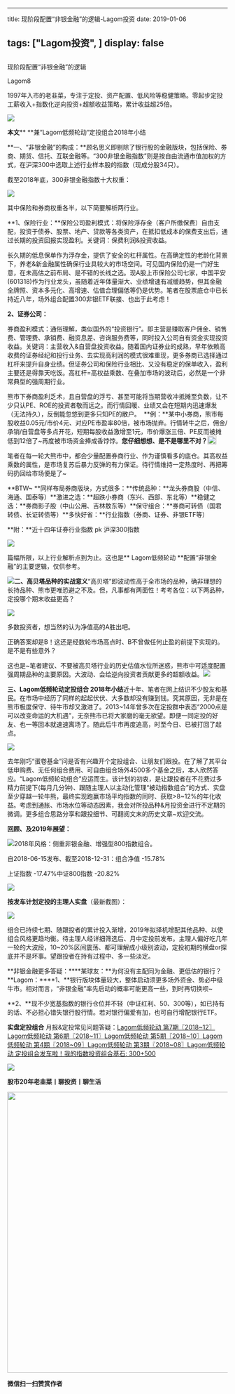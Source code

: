 
---
title:   现阶段配置“非银金融”的逻辑-Lagom投资
date: 2019-01-06

tags: ["Lagom投资", ]
display: false
---


## 



现阶段配置“非银金融”的逻辑




Lagom8




1997年入市的老韭菜，专注于定投、资产配置、低风险等稳健策略。零起步定投工薪收入+指数化逆向投资+超额收益策略，累计收益超25倍。


<img src="https://mmbiz.qpic.cn/mmbiz_png/ZB4WjgjLjJW3KtDibicU3BB1HNQ9lDS2M5oGRnchkNPRzYsc0Ua6CIu7rZH3vAficcBEPYHU9ZTPqkic1sicT8CaxQQ/640?wx_fmt=png" data-type="png" class="" data-ratio="0.05776173285198556" data-w="554"/>

**本文****&nbsp;**兼“Lagom低频轮动“定投组合2018年小结

**一、“非银金融”的构成：**顾名思义即剔除了银行股的金融版块，包括保险、券商、期货、信托、互联金融等。“300非银金融指数”则是按自由流通市值加权的方式，在沪深300中选取上述行业样本股的指数（现成分股34只）。



截至2018年底，300非银金融指数十大权重：

<img class="" data-copyright="0" data-ratio="0.578125" data-s="300,640" src="https://mmbiz.qpic.cn/mmbiz_png/ZB4WjgjLjJXsSYib9sZJARdOmgkd6gF4YUjJ6NH8j8pAX8BsCqBwE0u2hylwkjuicdlkVZuUzCxzCWpoXfSlmX7A/640?wx_fmt=png" data-type="png" data-w="512" style=""/>

其中保险和券商权重各半，以下简要解析两行业。



**1、保险行业：**保险公司盈利模式：将保险浮存金（客户所缴保费）自由支配，投资于债券、股票、地产、贷款等各类资产，在抵扣低成本的保费支出后，通过长期的投资回报实现盈利。关键词：保费利润&amp;投资收益。

长久期的低息保单作为浮存金，提供了安全的杠杆属性。在高确定性的老龄化背景下，养老&amp;新金融属性确保行业具较大的市场空间。可见国内保险仍是一门好生意，在未高估之前布局、是不错的长线之选。现A股上市保险公司七家，中国平安(601318)作为行业龙头，虽随着近年体量渐大、业绩增速有减缓趋势，但其金融全牌照、资本多元化、高增速、估值合理偏低等仍是优势。笔者在股票底仓中已长持近八年，场外组合配置300非银ETF联接、也出于此考虑！



**2、证券公司：**

券商盈利模式：通俗理解，类似国外的“投资银行”。即主营是赚取客户佣金、销售费、管理费、承销费、融资息差、咨询服务费等，同时投入公司自有资金实现投资收益。关键词：主营收入&amp;自营盘投资收益。随着国内证券业的成熟，早年依赖高收费的证券经纪和投行业务、去实现高利润的模式很难重现，更多券商已选择通过杠杆来提升自身业绩。但证券公司和保险行业相比、又没有稳定的保单收入，盈利主要还是得靠天吃饭。高杠杆=高权益乘数、在叠加市场的波动后，必然是一个非常典型的强周期行业。

熊市下券商盈利乏术，且自营盘的浮亏、甚至可能将当期营收冲抵摊至负数，让不少只认PE、ROE的投资者敬而远之。而行情回暖、业绩又会在短期内迅速爆发（无法持久），反倒能忽悠到更多只知PE的散户。&nbsp;&nbsp;**例：**某中小券商，熊市每股收益0.05元/市价4元、对应PE市盈率80倍，被市场抛弃。行情转牛之后，佣金/承销/自营盘等多点开花，短期每股收益激增至1元，市价爆涨三倍、PE反而被摊低到12倍了~再度被市场资金捧成香饽饽。**您仔细想想、是不是哪里不对？**<img src="https://res.wx.qq.com/mpres/htmledition/images/icon/common/emotion_panel/smiley/smiley_4.png" data-ratio="1" data-w="20" style="display:inline-block;width:20px;vertical-align:text-bottom;"/>

笔者在每一轮大熊市中，都会少量配置券商行业、作为谨慎看多的底仓。其高权益乘数的属性，是市场复苏后暴力反弹的有力保证。待行情维持一定热度时、再把筹码扔回给市场便是了~&nbsp;



**BTW~ **同样布局券商版块，方式很多：**传统品种：**龙头券商股（中信、海通、国泰等）**激进之选：**超跌小券商（东兴、西部、东北等）**稳健之选：**券商影子股（中山公用、吉林敖东等）**保守组合：**券商可转债（国君转债、长证转债等）**多快好省：**行业指数（券商、证券、非银ETF等）



**附：**近十四年证券行业指数 pk 沪深300指数

<img class="" data-copyright="0" data-ratio="0.6137123745819398" data-s="300,640" src="https://mmbiz.qpic.cn/mmbiz_png/ZB4WjgjLjJXsSYib9sZJARdOmgkd6gF4Y6M3baDGKMf9KAkEJWmbFwu4kRJQa87BxpeicCDdSQMYQAA1eEt0W5pw/640?wx_fmt=png" data-type="png" data-w="598" style=""/>

篇幅所限，以上行业解析点到为止。这也是** Lagom低频轮动 **配置“非银金融”的主要逻辑，仅供参考。

<img src="https://mmbiz.qpic.cn/mmbiz_png/ZB4WjgjLjJW3KtDibicU3BB1HNQ9lDS2M5oGRnchkNPRzYsc0Ua6CIu7rZH3vAficcBEPYHU9ZTPqkic1sicT8CaxQQ/640?wx_fmt=png" data-type="png" class="" data-ratio="0.05776173285198556" data-w="554" style="white-space: normal;"/>**二、高贝塔品种的实战意义**“高贝塔”即波动性高于全市场的品种，确非理想的长持品种、熊市更唯恐避之不及。但，凡事都有两面性！考考各位：以下两品种，定投哪个期末收益更高？

<img class="" data-copyright="0" data-ratio="0.5802047781569966" data-s="300,640" src="https://mmbiz.qpic.cn/mmbiz_png/ZB4WjgjLjJXv220VsicyjqzuWavRbibribjybMCLD5o6rHm26r0qiaP3ibCoDruz5mraweibD58kK0KL7IfC7rEe3TmA/640?wx_fmt=png" data-type="png" data-w="586" style=""/>

多数投资者，想当然的认为净值高的A胜出吧。

正确答案却是B！这还是经数轮市场高点时、B不曾做任何止盈的前提下实现的。是不是有些意外？

这也是~笔者建议、不要被高贝塔行业的历史估值水位所迷惑，熊市中可适度配置强周期品种的主要原因。大波动、会给逆向投资者贡献更多的超额收益。<img src="https://mmbiz.qpic.cn/mmbiz_png/ZB4WjgjLjJW3KtDibicU3BB1HNQ9lDS2M5oGRnchkNPRzYsc0Ua6CIu7rZH3vAficcBEPYHU9ZTPqkic1sicT8CaxQQ/640?wx_fmt=png" data-type="png" class="" data-ratio="0.05776173285198556" data-w="554" style="white-space: normal;"/>

**三、Lagom低频轮动定投组合 2018年小结**近十年、笔者在网上结识不少股友和基民。在市场中经历了同样的起起伏伏、大多数却没有赚到钱。究其原因，无非是在熊市极度保守、待牛市却又激进了。2013~14年曾多次在定投群中表态“2000点是可以改变命运的大机遇”，无奈熊市已将大家磨的毫无欲望。即便一同定投的好友、也一等回本就速速离场了。随此后牛市再度追高，时至今日、已被打回了起点。

<img class="" data-copyright="0" data-ratio="0.24339622641509434" data-s="300,640" src="https://mmbiz.qpic.cn/mmbiz_png/ZB4WjgjLjJXv220VsicyjqzuWavRbibribjQPOSf375vRCkpttcK4Q2ic2deQ3rDMTxcywoXQGXibNXTuIYaVdKql5A/640?wx_fmt=png" data-type="png" data-w="530" style=""/>

去年刚巧“蛋卷基金”问是否有兴趣开个定投组合、让朋友们跟投。在了解了其平台低申购费、无任何组合费用、可自由组合场外4500多个基金之后，本人欣然答应。“Lagom低频轮动组合”应运而生。该计划的初衷，是让跟投者在不花费过多精力前提下(每月几分钟)、跟随主理人以主动化管理“被动指数组合”的方式、实盘至少穿越一轮牛熊，最终实现跑赢市场平均指数的同时、获取&gt;8~12%的年化收益。考虑到通胀、市场水位等动态因素，我会对所投品种&amp;月投资金进行不定期的微调。更多组合思路分享和跟投细节、可翻阅文末的历史文章~欢迎交流。

**回顾、及2019年展望：**

<img class="" data-copyright="0" data-ratio="0.3986175115207373" data-s="300,640" src="https://mmbiz.qpic.cn/mmbiz_png/ZB4WjgjLjJXv220VsicyjqzuWavRbibribj5YiacFEI9GwibqkXagJ0GpyU8EamwDDgBt84HDibYpocgBmlFkWtHmbRQ/640?wx_fmt=png" data-type="png" data-w="434" style=""/>2018年风格：侧重非银金融、增强型800指数组合。



自2018-06-15发布、截至2018-12-31：组合净值&nbsp;-15.78%

上证指数&nbsp;-17.47%中证800指数&nbsp;-20.82%

<img class="" data-copyright="0" data-ratio="0.6015625" data-s="300,640" src="https://mmbiz.qpic.cn/mmbiz_png/ZB4WjgjLjJXv220VsicyjqzuWavRbibribjWy9erOfgsO0oU7eFZKnHqEKnA1HObGPEMCibhO2LSjDJiawtr679WW8g/640?wx_fmt=png" data-type="png" data-w="640" style=""/>



**按发车计划定投的主理人实盘**（最新截图）：

<img class="" data-copyright="0" data-ratio="0.41487279843444225" data-s="300,640" src="https://mmbiz.qpic.cn/mmbiz_png/ZB4WjgjLjJXv220VsicyjqzuWavRbibribjrH81SbdUOInlGeD4523F9fqXQ3rTiaPZvz9jaQJfT6iccZmMjW5EwCAA/640?wx_fmt=png" data-type="png" data-w="511" style=""/>

组合已持续七期、随跟投者的累计投入渐增，2019年拟择机增配其他品种、以使组合风格更趋均衡。待主理人经详细筛选后、月中定投前发布。主理人偏好吃几年一轮的大波段，10~20%区间震荡、都可理解成小级别波动，定投初期的横盘or探底并不是坏事。望跟投者在持有过程中、多一些淡定。

**非银金融更多答疑：****某球友：**为何没有主配同为金融、更低估的银行？**Lagom：****1、**银行版块体量较大，整体启动须更多场外资金、势必中级牛市。相对而言，“非银金融”率先启动的概率可能更高一些，到时再切换呗~

**2、**现不少宽基指数的银行仓位并不轻（中证红利、50、300等），如已持有的话、不必担心错失银行股行情。若对银行偏爱有加，也可自行增配银行ETF。



**实盘定投组合**&nbsp;月报&amp;定投常见问题答疑：[Lagom低频轮动 第7期〖2018~12〗](http://mp.weixin.qq.com/s?__biz=MzI3MDQ2NjY2Mw==&amp;mid=2247483979&amp;idx=1&amp;sn=3a9c7f541406219ac605acd1b9bb0bf5&amp;chksm=ead1e943dda66055210d838484c7a34c7873fc0c15be0e43acf9b4a77ad808b4e6e177c32f2d&amp;scene=21#wechat_redirect)[Lagom低频轮动 第6期〖2018~11〗](http://mp.weixin.qq.com/s?__biz=MzI3MDQ2NjY2Mw==&amp;mid=2247483933&amp;idx=1&amp;sn=f411e351e8000dd03689056d31cc3772&amp;chksm=ead1e915dda66003570a48425cfafc2a5e6961afc59ca3924247df50e2277e176332dd849afa&amp;scene=21#wechat_redirect)[Lagom低频轮动 第5期〖2018~10〗](http://mp.weixin.qq.com/s?__biz=MzI3MDQ2NjY2Mw==&amp;mid=2247483881&amp;idx=1&amp;sn=404a765bc4e0a600873043572dc46aa6&amp;chksm=ead1eae1dda663f7a19447fd9c6ebe0e4dc269d44ab2bd1455c32cc73e4b873bc6d844b367ea&amp;scene=21#wechat_redirect)[Lagom低频轮动 第4期〖2018~09〗](http://mp.weixin.qq.com/s?__biz=MzI3MDQ2NjY2Mw==&amp;mid=2247483854&amp;idx=1&amp;sn=bed3b569c0892b073cfe791f2cc2be86&amp;chksm=ead1eac6dda663d0cadd4c1d330a069e06ca75a87a469c6f7720dd49e292bf0007e8ddf26033&amp;scene=21#wechat_redirect)[Lagom低频轮动 第3期〖2018~08〗](http://mp.weixin.qq.com/s?__biz=MzI3MDQ2NjY2Mw==&amp;mid=2247483804&amp;idx=1&amp;sn=0be3d7dee7550963b1a8124d0877bc23&amp;chksm=ead1ea94dda66382c7b35997e48874f358f78bf61fa2d3f21588df9cd303f37ed09b11fef90b&amp;scene=21#wechat_redirect)[Lagom低频轮动 定投组合发车啦！](http://mp.weixin.qq.com/s?__biz=MzI3MDQ2NjY2Mw==&amp;mid=2247483768&amp;idx=1&amp;sn=f881618316d4350d97b9493d2ce20f56&amp;chksm=ead1ea70dda663664d7a9c55da1379a6741f0417c680154227dd88a06a0536c525d9f076e838&amp;scene=21#wechat_redirect)[我的指数投资组合基石: 300+500](http://mp.weixin.qq.com/s?__biz=MzI3MDQ2NjY2Mw==&amp;mid=2247483922&amp;idx=1&amp;sn=05d0b20b73c6fef08d7642caeafd3de5&amp;chksm=ead1e91adda6600c4aac8b9f32f9bdcd055974b0417983b6bb7823e81adc68e57b4f18f7ca03&amp;scene=21#wechat_redirect)

<img src="https://mmbiz.qpic.cn/mmbiz_png/ZB4WjgjLjJW3KtDibicU3BB1HNQ9lDS2M5oGRnchkNPRzYsc0Ua6CIu7rZH3vAficcBEPYHU9ZTPqkic1sicT8CaxQQ/640?wx_fmt=png" data-type="png" class="" data-ratio="0.05776173285198556" data-w="554"/>

**股市20年老韭菜丨聊投资丨聊生活**

<img class="" data-copyright="0" data-ratio="0.390625" data-s="300,640" data-type="png" data-w="640" src="https://mmbiz.qpic.cn/mmbiz_png/ZB4WjgjLjJW3KtDibicU3BB1HNQ9lDS2M5AHEoeiaz0dQ4NfIRjBMuXvyJn8dXWm7ftklb0xqheiaMia0zbkyMJiaKzA/640?wx_fmt=png" style="box-sizing: border-box !important;word-wrap: break-word !important;visibility: visible !important;width: 640px !important;"/>


**微信扫一扫赞赏作者**















